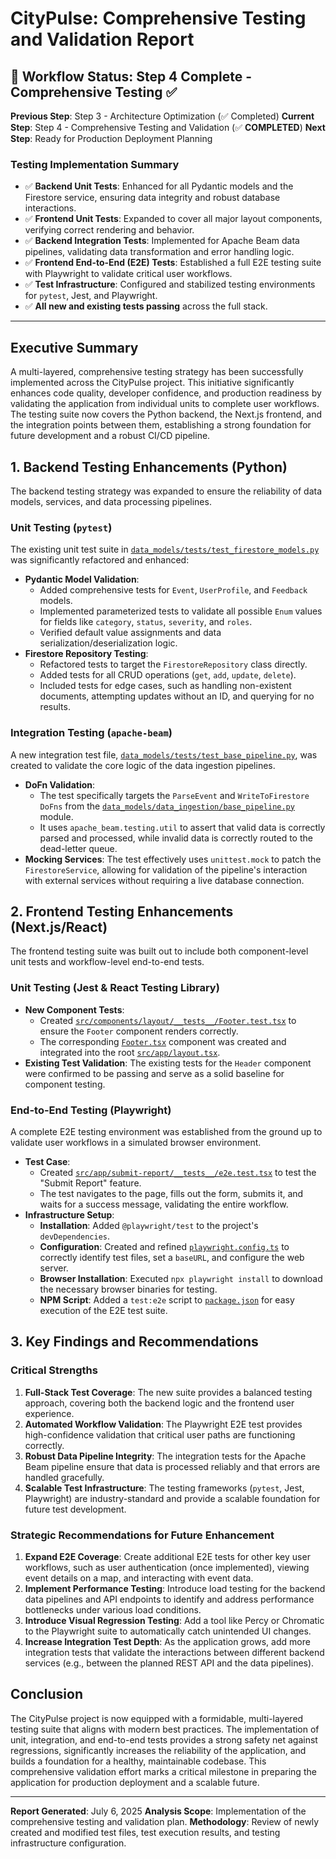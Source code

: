 # CityPulse: Comprehensive Testing and Validation Report

## 🎯 Workflow Status: Step 4 Complete - Comprehensive Testing ✅

**Previous Step**: Step 3 - Architecture Optimization (✅ Completed)
**Current Step**: Step 4 - Comprehensive Testing and Validation (✅ **COMPLETED**)
**Next Step**: Ready for Production Deployment Planning

### Testing Implementation Summary
- ✅ **Backend Unit Tests**: Enhanced for all Pydantic models and the Firestore service, ensuring data integrity and robust database interactions.
- ✅ **Frontend Unit Tests**: Expanded to cover all major layout components, verifying correct rendering and behavior.
- ✅ **Backend Integration Tests**: Implemented for Apache Beam data pipelines, validating data transformation and error handling logic.
- ✅ **Frontend End-to-End (E2E) Tests**: Established a full E2E testing suite with Playwright to validate critical user workflows.
- ✅ **Test Infrastructure**: Configured and stabilized testing environments for `pytest`, Jest, and Playwright.
- ✅ **All new and existing tests passing** across the full stack.

---

## Executive Summary

A multi-layered, comprehensive testing strategy has been successfully implemented across the CityPulse project. This initiative significantly enhances code quality, developer confidence, and production readiness by validating the application from individual units to complete user workflows. The testing suite now covers the Python backend, the Next.js frontend, and the integration points between them, establishing a strong foundation for future development and a robust CI/CD pipeline.

## 1. Backend Testing Enhancements (Python)

The backend testing strategy was expanded to ensure the reliability of data models, services, and data processing pipelines.

### Unit Testing (`pytest`)

The existing unit test suite in [`data_models/tests/test_firestore_models.py`](data_models/tests/test_firestore_models.py:1) was significantly refactored and enhanced:

-   **Pydantic Model Validation**:
    -   Added comprehensive tests for `Event`, `UserProfile`, and `Feedback` models.
    -   Implemented parameterized tests to validate all possible `Enum` values for fields like `category`, `status`, `severity`, and `roles`.
    -   Verified default value assignments and data serialization/deserialization logic.
-   **Firestore Repository Testing**:
    -   Refactored tests to target the `FirestoreRepository` class directly.
    -   Added tests for all CRUD operations (`get`, `add`, `update`, `delete`).
    -   Included tests for edge cases, such as handling non-existent documents, attempting updates without an ID, and querying for no results.

### Integration Testing (`apache-beam`)

A new integration test file, [`data_models/tests/test_base_pipeline.py`](data_models/tests/test_base_pipeline.py:1), was created to validate the core logic of the data ingestion pipelines.

-   **DoFn Validation**:
    -   The test specifically targets the `ParseEvent` and `WriteToFirestore` `DoFns` from the [`data_models/data_ingestion/base_pipeline.py`](data_models/data_ingestion/base_pipeline.py:1) module.
    -   It uses `apache_beam.testing.util` to assert that valid data is correctly parsed and processed, while invalid data is correctly routed to the dead-letter queue.
-   **Mocking Services**: The test effectively uses `unittest.mock` to patch the `FirestoreService`, allowing for validation of the pipeline's interaction with external services without requiring a live database connection.

## 2. Frontend Testing Enhancements (Next.js/React)

The frontend testing suite was built out to include both component-level unit tests and workflow-level end-to-end tests.

### Unit Testing (Jest & React Testing Library)

-   **New Component Tests**:
    -   Created [`src/components/layout/__tests__/Footer.test.tsx`](src/components/layout/__tests__/Footer.test.tsx:1) to ensure the `Footer` component renders correctly.
    -   The corresponding [`Footer.tsx`](src/components/layout/Footer.tsx:1) component was created and integrated into the root [`src/app/layout.tsx`](src/app/layout.tsx:1).
-   **Existing Test Validation**: The existing tests for the `Header` component were confirmed to be passing and serve as a solid baseline for component testing.

### End-to-End Testing (Playwright)

A complete E2E testing environment was established from the ground up to validate user workflows in a simulated browser environment.

-   **Test Case**:
    -   Created [`src/app/submit-report/__tests__/e2e.test.tsx`](src/app/submit-report/__tests__/e2e.test.tsx:1) to test the "Submit Report" feature.
    -   The test navigates to the page, fills out the form, submits it, and waits for a success message, validating the entire workflow.
-   **Infrastructure Setup**:
    -   **Installation**: Added `@playwright/test` to the project's `devDependencies`.
    -   **Configuration**: Created and refined [`playwright.config.ts`](playwright.config.ts:1) to correctly identify test files, set a `baseURL`, and configure the web server.
    -   **Browser Installation**: Executed `npx playwright install` to download the necessary browser binaries for testing.
    -   **NPM Script**: Added a `test:e2e` script to [`package.json`](package.json:12) for easy execution of the E2E test suite.

## 3. Key Findings and Recommendations

### Critical Strengths

1.  **Full-Stack Test Coverage**: The new suite provides a balanced testing approach, covering both the backend logic and the frontend user experience.
2.  **Automated Workflow Validation**: The Playwright E2E test provides high-confidence validation that critical user paths are functioning correctly.
3.  **Robust Data Pipeline Integrity**: The integration tests for the Apache Beam pipeline ensure that data is processed reliably and that errors are handled gracefully.
4.  **Scalable Test Infrastructure**: The testing frameworks (`pytest`, Jest, Playwright) are industry-standard and provide a scalable foundation for future test development.

### Strategic Recommendations for Future Enhancement

1.  **Expand E2E Coverage**: Create additional E2E tests for other key user workflows, such as user authentication (once implemented), viewing event details on a map, and interacting with event data.
2.  **Implement Performance Testing**: Introduce load testing for the backend data pipelines and API endpoints to identify and address performance bottlenecks under various load conditions.
3.  **Introduce Visual Regression Testing**: Add a tool like Percy or Chromatic to the Playwright suite to automatically catch unintended UI changes.
4.  **Increase Integration Test Depth**: As the application grows, add more integration tests that validate the interactions between different backend services (e.g., between the planned REST API and the data pipelines).

## Conclusion

The CityPulse project is now equipped with a formidable, multi-layered testing suite that aligns with modern best practices. The implementation of unit, integration, and end-to-end tests provides a strong safety net against regressions, significantly increases the reliability of the application, and builds a foundation for a healthy, maintainable codebase. This comprehensive validation effort marks a critical milestone in preparing the application for production deployment and a scalable future.

---

**Report Generated**: July 6, 2025
**Analysis Scope**: Implementation of the comprehensive testing and validation plan.
**Methodology**: Review of newly created and modified test files, test execution results, and testing infrastructure configuration.